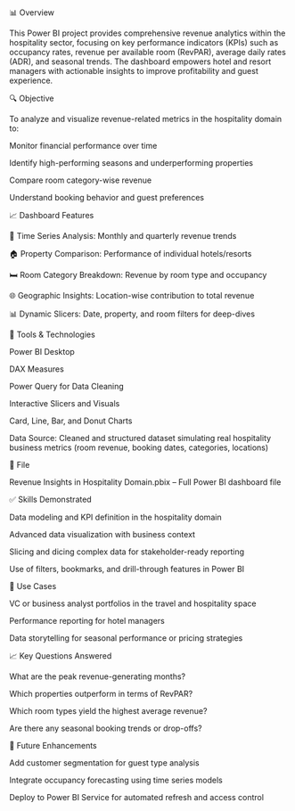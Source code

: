 📊 Overview

This Power BI project provides comprehensive revenue analytics within the hospitality sector, focusing on key performance indicators (KPIs) such as occupancy rates, revenue per available room (RevPAR), average daily rates (ADR), and seasonal trends. The dashboard empowers hotel and resort managers with actionable insights to improve profitability and guest experience.

🔍 Objective

To analyze and visualize revenue-related metrics in the hospitality domain to:

Monitor financial performance over time

Identify high-performing seasons and underperforming properties

Compare room category-wise revenue

Understand booking behavior and guest preferences

📈 Dashboard Features

📆 Time Series Analysis: Monthly and quarterly revenue trends

🏠 Property Comparison: Performance of individual hotels/resorts

🛏️ Room Category Breakdown: Revenue by room type and occupancy

🌐 Geographic Insights: Location-wise contribution to total revenue

📊 Dynamic Slicers: Date, property, and room filters for deep-dives

🧰 Tools & Technologies

Power BI Desktop

DAX Measures

Power Query for Data Cleaning

Interactive Slicers and Visuals

Card, Line, Bar, and Donut Charts

Data Source: Cleaned and structured dataset simulating real hospitality business metrics (room revenue, booking dates, categories, locations)

📁 File

Revenue Insights in Hospitality Domain.pbix – Full Power BI dashboard file

✅ Skills Demonstrated

Data modeling and KPI definition in the hospitality domain

Advanced data visualization with business context

Slicing and dicing complex data for stakeholder-ready reporting

Use of filters, bookmarks, and drill-through features in Power BI

📌 Use Cases

VC or business analyst portfolios in the travel and hospitality space

Performance reporting for hotel managers

Data storytelling for seasonal performance or pricing strategies

📈 Key Questions Answered

What are the peak revenue-generating months?

Which properties outperform in terms of RevPAR?

Which room types yield the highest average revenue?

Are there any seasonal booking trends or drop-offs?

🏁 Future Enhancements

Add customer segmentation for guest type analysis

Integrate occupancy forecasting using time series models

Deploy to Power BI Service for automated refresh and access control
